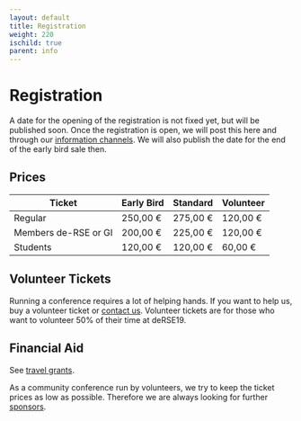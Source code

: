 ```yaml
--- 
layout: default 
title: Registration
weight: 220
ischild: true
parent: info
---
```


# Registration

A date for the opening of the registration is not fixed yet, but will be published soon. Once the registration is open, we will post this here and through our [information channels](contact.html). We will also publish the date for the end of the early bird sale then.

## Prices

Ticket|Early Bird|Standard|Volunteer
-- |--|--|--
Regular|250,00 €|275,00 €|120,00 €
Members de-RSE or GI|200,00 €|225,00 €|120,00 €
Students|120,00 €|120,00 €|60,00 €

## Volunteer Tickets

Running a conference requires a lot of helping hands. If you want to help us, buy a volunteer ticket or [contact us](contact.html). Volunteer tickets are for those who want to volunteer 50% of their time at deRSE19.

## Financial Aid

See [travel grants](travel-grants.html).

As a community conference run by volunteers, we try to keep the ticket prices as low as possible. Therefore we are always looking for further [sponsors](sponsorship.html).
